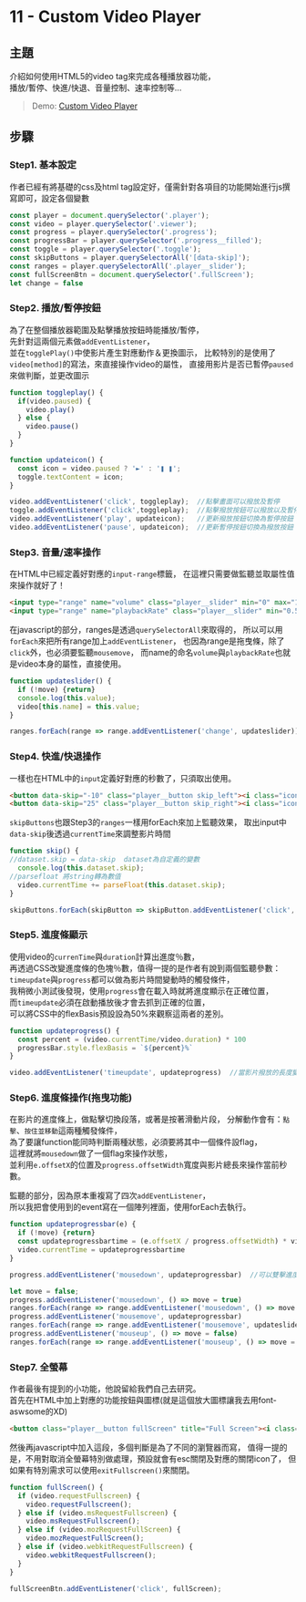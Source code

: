 # 11 - Custom Video Player

## **主題**
介紹如何使用HTML5的video tag來完成各種播放器功能，  
播放/暫停、快進/快退、音量控制、速率控制等...

>Demo: [Custom Video Player](https://neilworlds.com/javascript-30/11_Custom-Video-Player/index.html)

## **步驟**
### Step1. 基本設定
作者已經有將基礎的css及html tag設定好，僅需針對各項目的功能開始進行js撰寫即可，設定各個變數
````javascript
const player = document.querySelector('.player');
const video = player.querySelector('.viewer');
const progress = player.querySelector('.progress');
const progressBar = player.querySelector('.progress__filled');
const toggle = player.querySelector('.toggle');
const skipButtons = player.querySelectorAll('[data-skip]');
const ranges = player.querySelectorAll('.player__slider');
const fullScreenBtn = document.querySelector('.fullScreen');
let change = false
````

### Step2. 播放/暫停按鈕
為了在整個播放器範圍及點擊播放按鈕時能播放/暫停，  
先針對這兩個元素做`addEventListener`，  
並在`togglePlay()`中使影片產生對應動作＆更換圖示，
比較特別的是使用了`video[method]`的寫法，來直接操作video的屬性，
直接用影片是否已暫停`paused`來做判斷，並更改圖示
````javascript
function toggleplay() {
  if(video.paused) {
    video.play()
  } else {
    video.pause()
  }
}

function updateicon() {
  const icon = video.paused ? '►' : '❚ ❚';
  toggle.textContent = icon;
}

video.addEventListener('click', toggleplay);  //點擊畫面可以撥放及暫停
toggle.addEventListener('click',toggleplay);  //點擊撥放按鈕可以撥放以及暫停
video.addEventListener('play', updateicon);   //更新撥放按鈕切換為暫停按鈕
video.addEventListener('pause', updateicon);  //更新暫停按鈕切換為撥放按鈕
````

### Step3. 音量/速率操作
在HTML中已經定義好對應的`input-range`標籤，
在這裡只需要做監聽並取屬性值來操作就好了！
````html
<input type="range" name="volume" class="player__slider" min="0" max="1" step="0.05" value="1">
<input type="range" name="playbackRate" class="player__slider" min="0.5" max="2" step="0.1" value="1">Ï
````
在javascript的部分，ranges是透過`querySelectorAll`來取得的，
所以可以用`forEach`來把所有range加上`addEventListener`，
也因為range是拖曳條，除了`click`外，也必須要監聽`mousemove`，
而name的命名`volume`與`playbackRate`也就是video本身的屬性，直接使用。
````javascript
function updateslider() {
  if (!move) {return}
  console.log(this.value);
  video[this.name] = this.value;
}

ranges.forEach(range => range.addEventListener('change', updateslider));   //聲音調整以及撥放速度調整
````

### Step4. 快進/快退操作
一樣也在HTML中的`input`定義好對應的秒數了，只須取出使用。
````html
<button data-skip="-10" class="player__button skip_left"><i class="icon-backward"></i></button>
<button data-skip="25" class="player__button skip_right"><i class="icon-forward"></i></button>
````
`skipButtons`也跟Step3的`ranges`一樣用forEach來加上監聽效果，
取出input中`data-skip`後透過`currentTime`來調整影片時間
````javascript
function skip() {
//dataset.skip = data-skip  dataset為自定義的變數
  console.log(this.dataset.skip);
//parsefloat 將string轉為數值
  video.currentTime += parseFloat(this.dataset.skip);
}

skipButtons.forEach(skipButton => skipButton.addEventListener('click', skip));   //快進25S 倒退10S
````
### Step5. 進度條顯示
使用video的`currenTime`與`duration`計算出進度％數，  
再透過CSS改變進度條的色塊％數，值得一提的是作者有說到兩個監聽參數：
`timeupdate`與`progress`都可以做為影片時間變動時的觸發條件，  
我稍微小測試後發現，使用`progress`會在載入時就將進度顯示在正確位置，  
而`timeupdate`必須在啟動播放後才會去抓到正確的位置，  
可以將CSS中的flexBasis預設設為50%來觀察這兩者的差別。
````javascript
function updateprogress() {
  const percent = (video.currentTime/video.duration) * 100
  progressBar.style.flexBasis = `${percent}%`
}

video.addEventListener('timeupdate', updateprogress)  //當影片撥放的長度變更時，進度條會變化
````

### Step6. 進度條操作(拖曳功能)
在影片的進度條上，做點擊切換段落，或著是按著滑動片段，
分解動作會有：`點擊`、`按住並移動`這兩種觸發條件，  
為了要讓function能同時判斷兩種狀態，必須要將其中一個條件設flag，  
這裡就將`mousedown`做了一個flag來操作狀態，  
並利用`e.offsetX`的位置及`progress.offsetWidth`寬度與影片總長來操作當前秒數。

監聽的部分，因為原本重複寫了四次`addEventListener`，  
所以我把會使用到的event寫在一個陣列裡面，使用forEach去執行。
````javascript
function updateprogressbar(e) {
  if (!move) {return}
  const updateprogressbartime = (e.offsetX / progress.offsetWidth) * video.duration;
  video.currentTime = updateprogressbartime
}

progress.addEventListener('mousedown', updateprogressbar)  //可以雙擊進度條直接更新影片進度

let move = false;
progress.addEventListener('mousedown', () => move = true)
ranges.forEach(range => range.addEventListener('mousedown', () => move = true));
progress.addEventListener('mousemove', updateprogressbar)
ranges.forEach(range => range.addEventListener('mousemove', updateslider));
progress.addEventListener('mouseup', () => move = false)
ranges.forEach(range => range.addEventListener('mouseup', () => move = false));

````

### Step7. 全螢幕
作者最後有提到的小功能，他說留給我們自己去研究。  
首先在HTML中加上對應的功能按鈕與圖標(就是這個放大圖標讓我去用font-aswsome的XD)
````html
<button class="player__button fullScreen" title="Full Screen"><i class="icon-fullscreen"></i></button>
````
然後再javascript中加入這段，多個判斷是為了不同的瀏覽器而寫，
值得一提的是，不用對取消全螢幕特別做處理，預設就會有esc關閉及對應的關閉icon了，
但如果有特別需求可以使用`exitFullscreen()`來關閉。
````javascript
function fullScreen() {
  if (video.requestFullscreen) {
    video.requestFullscreen();
  } else if (video.msRequestFullscreen) {
    video.msRequestFullscreen();
  } else if (video.mozRequestFullScreen) {
    video.mozRequestFullScreen();
  } else if (video.webkitRequestFullscreen) {
    video.webkitRequestFullscreen();
  }
}

fullScreenBtn.addEventListener('click', fullScreen);
````
